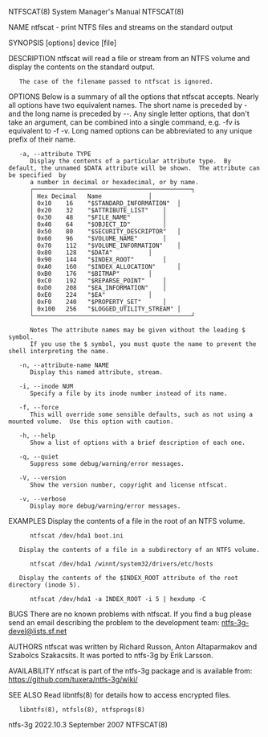 NTFSCAT(8)							    System Manager's Manual							    NTFSCAT(8)

NAME
       ntfscat - print NTFS files and streams on the standard output

SYNOPSIS
       [options] device [file]

DESCRIPTION
       ntfscat will read a file or stream from an NTFS volume and display the contents on the standard output.

       The case of the filename passed to ntfscat is ignored.

OPTIONS
       Below  is  a  summary  of all the options that ntfscat accepts.	Nearly all options have two equivalent names.  The short name is preceded by - and the
       long name is preceded by --.  Any single letter options, that don't take an argument, can be combined into a single command, e.g.  -fv is equivalent to
       -f -v.  Long named options can be abbreviated to any unique prefix of their name.

       -a, --attribute TYPE
	      Display the contents of a particular attribute type.  By default, the unnamed $DATA attribute will be shown.  The attribute can be specified  by
	      a number in decimal or hexadecimal, or by name.
	      ┌────────────────────────────────────────────┐
	      │ Hex	Decimal	  Name			   │
	      │ 0x10	16	  "$STANDARD_INFORMATION"  │
	      │ 0x20	32	  "$ATTRIBUTE_LIST"	   │
	      │ 0x30	48	  "$FILE_NAME"		   │
	      │ 0x40	64	  "$OBJECT_ID"		   │
	      │ 0x50	80	  "$SECURITY_DESCRIPTOR"   │
	      │ 0x60	96	  "$VOLUME_NAME"	   │
	      │ 0x70	112	  "$VOLUME_INFORMATION"	   │
	      │ 0x80	128	  "$DATA"		   │
	      │ 0x90	144	  "$INDEX_ROOT"		   │
	      │ 0xA0	160	  "$INDEX_ALLOCATION"	   │
	      │ 0xB0	176	  "$BITMAP"		   │
	      │ 0xC0	192	  "$REPARSE_POINT"	   │
	      │ 0xD0	208	  "$EA_INFORMATION"	   │
	      │ 0xE0	224	  "$EA"			   │
	      │ 0xF0	240	  "$PROPERTY_SET"	   │
	      │ 0x100	256	  "$LOGGED_UTILITY_STREAM" │
	      └────────────────────────────────────────────┘

	      Notes The attribute names may be given without the leading $ symbol.
	      If you use the $ symbol, you must quote the name to prevent the shell interpreting the name.

       -n, --attribute-name NAME
	      Display this named attribute, stream.

       -i, --inode NUM
	      Specify a file by its inode number instead of its name.

       -f, --force
	      This will override some sensible defaults, such as not using a mounted volume.  Use this option with caution.

       -h, --help
	      Show a list of options with a brief description of each one.

       -q, --quiet
	      Suppress some debug/warning/error messages.

       -V, --version
	      Show the version number, copyright and license ntfscat.

       -v, --verbose
	      Display more debug/warning/error messages.

EXAMPLES
       Display the contents of a file in the root of an NTFS volume.

	      ntfscat /dev/hda1 boot.ini

       Display the contents of a file in a subdirectory of an NTFS volume.

	      ntfscat /dev/hda1 /winnt/system32/drivers/etc/hosts

       Display the contents of the $INDEX_ROOT attribute of the root directory (inode 5).

	      ntfscat /dev/hda1 -a INDEX_ROOT -i 5 | hexdump -C

BUGS
       There are no known problems with ntfscat.  If you find a bug please send an email describing the problem to the development team:
       ntfs-3g-devel@lists.sf.net

AUTHORS
       ntfscat was written by Richard Russon, Anton Altaparmakov and Szabolcs Szakacsits.  It was ported to ntfs-3g by Erik Larsson.

AVAILABILITY
       ntfscat is part of the ntfs-3g package and is available from:
       https://github.com/tuxera/ntfs-3g/wiki/

SEE ALSO
       Read libntfs(8) for details how to access encrypted files.

       libntfs(8), ntfsls(8), ntfsprogs(8)

ntfs-3g 2022.10.3							September 2007								    NTFSCAT(8)
